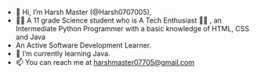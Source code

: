 - 👋 Hi, I’m Harsh Master (@Harsh0707005),
- 👨‍🎓 A 11 grade Science student who is A Tech Enthusiast 👨‍💻 , an Intermediate Python Programmer with a basic knowledge of HTML, CSS and Java 
- An Active Software Development Learner.
- 🌱 I’m currently learning Java.
- 📫 You can reach me at harshmaster07705@gmail.com

<!---
Harsh0707005/Harsh0707005 is a ✨ special ✨ repository because its `README.md` (this file) appears on your GitHub profile.
You can click the Preview link to take a look at your changes.
--->
